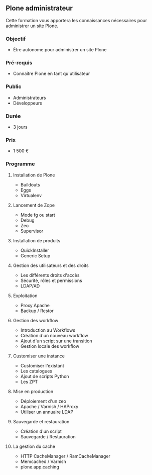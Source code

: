 ## Plone administrateur

Cette formation vous apportera les connaissances nécessaires pour administrer un site Plone.

### Objectif
   * Être autonome pour administrer un site Plone

### Pré-requis
   * Connaître Plone en tant qu'utilisateur

### Public
  * Administrateurs
  * Développeurs

### Durée
* 3 jours

### Prix
* 1 500 €

### Programme
1. Installation de Plone
    * Buildouts
    * Eggs
    * Virtualenv

2. Lancement de Zope
    * Mode fg ou start
    * Debug
    * Zeo
    * Supervisor

3. Installation de produits
    * QuickInstaller
    * Generic Setup

4. Gestion des utilisateurs et des droits
    * Les différents droits d'accès
    * Sécurité, rôles et permissions
    * LDAP/AD

5. Exploitation
    * Proxy Apache
    * Backup / Restor

6. Gestion des workflow
    * Introduction au Workflows
    * Création d'un nouveau workflow
    * Ajout d'un script sur une transition
    * Gestion locale des workflow

7. Customiser une instance
    * Customiser l'existant
    * Les catalogues
    * Ajout de scripts Python
    * Les ZPT

8. Mise en production
    * Déploiement d'un zeo
    * Apache / Varnish / HAProxy
    * Utiliser un annuaire LDAP

9. Sauvegarde et restauration
    * Création d'un script
    * Sauvegarde / Restauration

10. La gestion du cache
    * HTTP CacheManager / RamCacheManager
    * Memcached / Varnish
    * plone.app.caching
